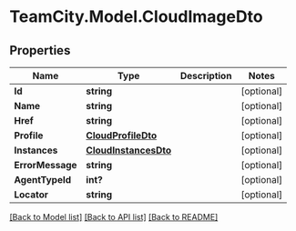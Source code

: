# TeamCity.Model.CloudImageDto
## Properties

Name | Type | Description | Notes
------------ | ------------- | ------------- | -------------
**Id** | **string** |  | [optional] 
**Name** | **string** |  | [optional] 
**Href** | **string** |  | [optional] 
**Profile** | [**CloudProfileDto**](CloudProfileDto.md) |  | [optional] 
**Instances** | [**CloudInstancesDto**](CloudInstancesDto.md) |  | [optional] 
**ErrorMessage** | **string** |  | [optional] 
**AgentTypeId** | **int?** |  | [optional] 
**Locator** | **string** |  | [optional] 

[[Back to Model list]](../README.md#documentation-for-models) [[Back to API list]](../README.md#documentation-for-api-endpoints) [[Back to README]](../README.md)

